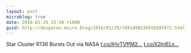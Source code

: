 ```yaml
---
layout: post
microblog: true
date: 2016-01-25 15:50 +1000
guid: http://desparoz.micro.blog/2016/01/25/t691498236918505472.html
---
```

Star Cluster R136 Bursts Out  via NASA [t.co/IHvTVffM2...](https://t.co/IHvTVffM2V) [t.co/ll2InlELv...](https://t.co/ll2InlELvV)
